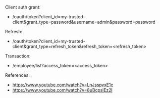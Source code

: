 Client auth grant: 
+ /oauth/token?client_id=my-trusted-client&grant_type=password&username=admin&password=password

Refresh:
+ /oauth/token?client_id=my-trusted-client&grant_type=refresh_token&refresh_token=<refresh_token>

Transaction: 
+ /employee/list?access_token=<access_token>


References:
+ https://www.youtube.com/watch?v=LnJsspvxE1c
+ https://www.youtube.com/watch?v=8uBcpsIEz2I
